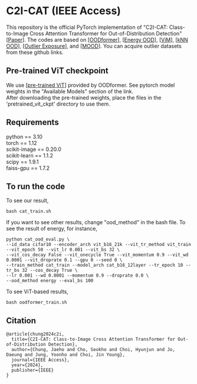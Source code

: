 # C2I-CAT (IEEE Access)
This repository is the official PyTorch implementation of "C2I-CAT: Class-to-Image Cross Attention Transformer for Out-of-Distribution Detection" [[Paper](https://ieeexplore.ieee.org/document/10506497)]. The codes are based on [[OODformer](https://github.com/rajatkoner08/oodformer)], [[Energy OOD](https://github.com/wetliu/energy_ood)], [[ViM](https://github.com/haoqiwang/vim)], [[kNN OOD](https://github.com/deeplearning-wisc/knn-ood)], [[Outlier Exposure](https://github.com/hendrycks/outlier-exposure)], and [[MOOD](https://github.com/deeplearning-wisc/MOOD)].
You can acquire outlier datasets from these github links.

## Pre-trained ViT checkpoint
We use [[pre-trained ViT](https://github.com/rajatkoner08/oodformer/tree/master/vit)] provided by OODformer. See pytorch model weights in the "Available Models" section of the link. <br />
After downloading the pre-trained weights, place the files in the 'pretrained_vit_ckpt' directory to use them.

## Requirements
python == 3.10 <br />
torch == 1.12 <br />
scikit-image == 0.20.0 <br />
scikit-learn == 1.1.2 <br />
scipy == 1.9.1 <br />
faiss-gpu == 1.7.2 <br />

## To run the code
To see our result,
```
bash cat_train.sh
```
If you want to see other results, change "ood_method" in the bash file.
To see the result of energy, for instance,
```
python cat_ood_eval.py \
--id_data cifar10 --encoder_arch vit_b16_21k --vit_tr_method vit_train --vit_epoch 50 --vit_lr 0.001 --vit_bs 32 \
--vit_cos_decay False --vit_onecycle True --vit_momentum 0.9 --vit_wd 0.0001 --vit_droprate 0.1 --gpu 0 --seed 0 \
--train_method cat_train --model_arch cat_b16_12layer --tr_epoch 10 --tr_bs 32 --cos_decay True \
--lr 0.001 --wd 0.0001 --momentum 0.9 --droprate 0.0 \
--ood_method energy --eval_bs 100
```

To see ViT-based results,
```
bash oodformer_train.sh
```

## Citation
```
@article{chung2024c2i,
  title={C2I-CAT: Class-to-Image Cross Attention Transformer for Out-of-Distribution Detection},
  author={Chung, Jaeho and Cho, Seokho and Choi, Hyunjun and Jo, Daeung and Jung, Yoonho and Choi, Jin Young},
  journal={IEEE Access},
  year={2024},
  publisher={IEEE}
}
```
